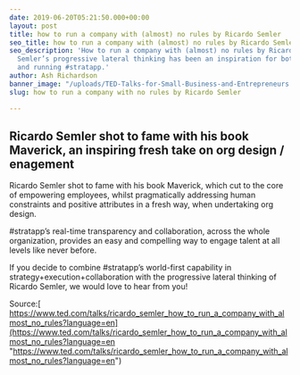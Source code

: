 ```yaml
---
date: 2019-06-20T05:21:50.000+00:00
layout: post
title: how to run a company with (almost) no rules by Ricardo Semler
seo_title: how to run a company with (almost) no rules by Ricardo Semler
seo_description: 'How to run a company with (almost) no rules by Ricardo Semler. Ricardo
  Semler’s progressive lateral thinking has been an inspiration for both creating
  and running #stratapp.'
author: Ash Richardson
banner_image: "/uploads/TED-Talks-for-Small-Business-and-Entrepreneurs.jpg"
slug: how to run a company with no rules by Ricardo Semler

---
```

## Ricardo Semler shot to fame with his book Maverick, an inspiring fresh take on org design / enagement

Ricardo Semler shot to fame with his book Maverick, which cut to the core of empowering employees, whilst pragmatically addressing human constraints and positive attributes in a fresh way, when undertaking org design.

\#stratapp’s real-time transparency and collaboration, across the whole organization, provides an easy and compelling way to engage talent at all levels like never before.

If you decide to combine #stratapp’s world-first capability in strategy+execution+collaboration with the progressive lateral thinking of Ricardo Semler, we would love to hear from you!

Source:[ https://www.ted.com/talks/ricardo_semler_how_to_run_a_company_with_almost_no_rules?language=en](https://www.ted.com/talks/ricardo_semler_how_to_run_a_company_with_almost_no_rules?language=en "https://www.ted.com/talks/ricardo_semler_how_to_run_a_company_with_almost_no_rules?language=en")